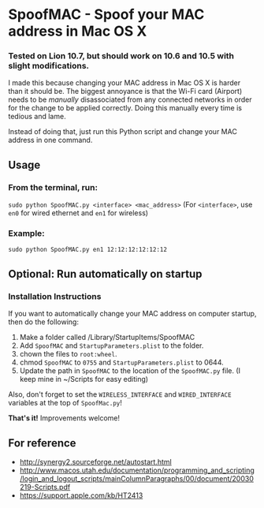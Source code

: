 # SpoofMAC - Spoof your MAC address in Mac OS X

### Tested on Lion 10.7, but should work on 10.6 and 10.5 with slight modifications.

I made this because changing your MAC address in Mac OS X is harder than it should be. The biggest annoyance is that the Wi-Fi card (Airport) needs to be *manually* disassociated from any connected networks in order for the change to be applied correctly. Doing this manually every time is tedious and lame.

Instead of doing that, just run this Python script and change your MAC address in one command.

## Usage

### From the terminal, run:

`sudo python SpoofMAC.py <interface> <mac_address>` (For `<interface>`, use `en0` for wired ethernet and `en1` for wireless)

### Example:

`sudo python SpoofMAC.py en1 12:12:12:12:12:12`

## Optional: Run automatically on startup

### Installation Instructions

If you want to automatically change your MAC address on computer startup, then do the following:

1. Make a folder called /Library/StartupItems/SpoofMAC
2. Add `SpoofMAC` and `StartupParameters.plist` to the folder.
3. chown the files to `root:wheel`.
4. chmod `SpoofMAC` to `0755` and `StartupParameters.plist` to 0644.
5. Update the path in `SpoofMAC` to the location of the `SpoofMAC.py` file. (I keep mine in ~/Scripts for easy editing)

Also, don't forget to set the `WIRELESS_INTERFACE` and `WIRED_INTERFACE` variables at the top of `SpoofMac.py`!

**That's it!** Improvements welcome!

## For reference
* <http://synergy2.sourceforge.net/autostart.html>
* <http://www.macos.utah.edu/documentation/programming_and_scripting/login_and_logout_scripts/mainColumnParagraphs/00/document/20030219-Scripts.pdf>
* <https://support.apple.com/kb/HT2413>
